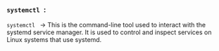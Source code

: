 ### **`systemctl `**:  
`systemctl ` → This is the command-line tool used to interact with the systemd service manager. It is used to control and inspect services on Linux systems that use systemd.   